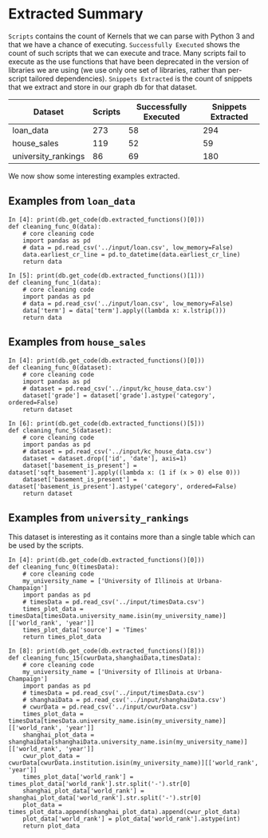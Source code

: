 
# Extracted Summary
`Scripts` contains the count of Kernels that we can parse with Python 3
and that we have a chance of executing. `Successfully Executed`
shows the count of such scripts that we can execute and trace. Many
scripts fail to execute as the use functions that have been
deprecated in the version of libraries we are using (we use
only one set of libraries, rather than per-script tailored dependencies).
`Snippets Extracted` is the count of snippets that we extract and
store in our graph db for that dataset.


| Dataset             | Scripts | Successfully Executed | Snippets Extracted |
|---------------------|---------|-----------------------|--------------------|
| loan_data           | 273     | 58                    | 294                |
| house_sales         | 119     | 52                    | 59                 |
| university_rankings | 86      | 69                    | 180                |

We now show some interesting examples extracted.

## Examples from `loan_data`

```
In [4]: print(db.get_code(db.extracted_functions()[0]))
def cleaning_func_0(data):
	# core cleaning code
	import pandas as pd
	# data = pd.read_csv('../input/loan.csv', low_memory=False)
	data.earliest_cr_line = pd.to_datetime(data.earliest_cr_line)
	return data
```

```
In [5]: print(db.get_code(db.extracted_functions()[1]))
def cleaning_func_1(data):
	# core cleaning code
	import pandas as pd
	# data = pd.read_csv('../input/loan.csv', low_memory=False)
	data['term'] = data['term'].apply((lambda x: x.lstrip()))
	return data
```


## Examples from `house_sales`

```
In [4]: print(db.get_code(db.extracted_functions()[0]))
def cleaning_func_0(dataset):
	# core cleaning code
	import pandas as pd
	# dataset = pd.read_csv('../input/kc_house_data.csv')
	dataset['grade'] = dataset['grade'].astype('category', ordered=False)
	return dataset
```

```
In [6]: print(db.get_code(db.extracted_functions()[5]))
def cleaning_func_5(dataset):
	# core cleaning code
	import pandas as pd
	# dataset = pd.read_csv('../input/kc_house_data.csv')
	dataset = dataset.drop(['id', 'date'], axis=1)
	dataset['basement_is_present'] = dataset['sqft_basement'].apply((lambda x: (1 if (x > 0) else 0)))
	dataset['basement_is_present'] = dataset['basement_is_present'].astype('category', ordered=False)
	return dataset
```

## Examples from `university_rankings`

This dataset is interesting as it contains more than a single table which
can be used by the scripts.

```
In [4]: print(db.get_code(db.extracted_functions()[0]))
def cleaning_func_0(timesData):
	# core cleaning code
	my_university_name = ['University of Illinois at Urbana-Champaign']
	import pandas as pd
	# timesData = pd.read_csv('../input/timesData.csv')
	times_plot_data = timesData[timesData.university_name.isin(my_university_name)][['world_rank', 'year']]
	times_plot_data['source'] = 'Times'
	return times_plot_data
```

```
In [8]: print(db.get_code(db.extracted_functions()[8]))
def cleaning_func_15(cwurData,shanghaiData,timesData):
	# core cleaning code
	my_university_name = ['University of Illinois at Urbana-Champaign']
	import pandas as pd
	# timesData = pd.read_csv('../input/timesData.csv')
	# shanghaiData = pd.read_csv('../input/shanghaiData.csv')
	# cwurData = pd.read_csv('../input/cwurData.csv')
	times_plot_data = timesData[timesData.university_name.isin(my_university_name)][['world_rank', 'year']]
	shanghai_plot_data = shanghaiData[shanghaiData.university_name.isin(my_university_name)][['world_rank', 'year']]
	cwur_plot_data = cwurData[cwurData.institution.isin(my_university_name)][['world_rank', 'year']]
	times_plot_data['world_rank'] = times_plot_data['world_rank'].str.split('-').str[0]
	shanghai_plot_data['world_rank'] = shanghai_plot_data['world_rank'].str.split('-').str[0]
	plot_data = times_plot_data.append(shanghai_plot_data).append(cwur_plot_data)
	plot_data['world_rank'] = plot_data['world_rank'].astype(int)
	return plot_data
```

